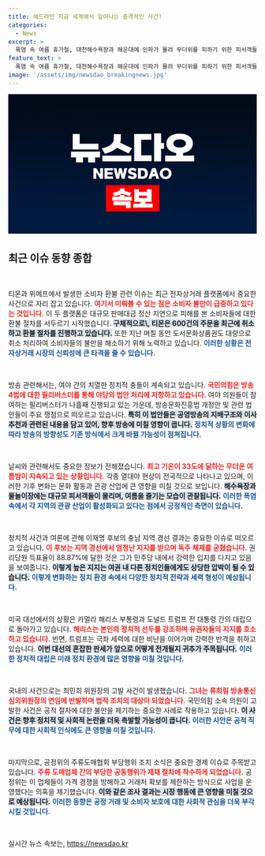 ```yaml
---
title: 헤드라인 지금 세계에서 일어나는 충격적인 사건!
categories:
  - News
excerpt: >
  폭염 속 여름 휴가철, 대천해수욕장과 해운대에 인파가 몰려 무더위를 피하기 위한 피서객들이 북적이고 있습니다. 보령 머드축제가 열리는 대천에서는 10만여명이 파도 속에서 즐거운 시간을 보냈습니다.
feature_text: >
  폭염 속 여름 휴가철, 대천해수욕장과 해운대에 인파가 몰려 무더위를 피하기 위한 피서객들이 북적이고 있습니다. 보령 머드축제가 열리는 대천에서는 10만여명이 파도 속에서 즐거운 시간을 보냈습니다.
image: '/assets/img/newsdao_breakingnews.jpg'
---
```


<p><img src="/assets/img/newsdao_breakingnews.jpg" alt="pcversion 속보" /></p>

<h2 data-ke-size="size26">최근 이슈 동향 종합</h2>

<p data-ke-size="size16">&nbsp;</p>

<p>티몬과 위메프에서 발생한 소비자 환불 관련 이슈는 최근 전자상거래 플랫폼에서 중요한 사건으로 자리 잡고 있습니다. <b><span style="color: #ee2323;">여기서 미뤄볼 수 있는 점은 소비자 불만이 급증하고 있다는 것입니다.</span></b> 이 두 플랫폼은 대규모 판매대금 정산 지연으로 피해를 본 소비자들에 대한 환불 절차를 서두르기 시작했습니다. <b><span style="background-color: #21538527;">구체적으로\, 티몬은 600건의 주문을 최근에 취소하고 환불 절차를 진행하고 있습니다.</span></b> 또한 지난 며칠 동안 도서문화상품권도 대량으로 취소 처리하여 소비자들의 불만을 해소하기 위해 노력하고 있습니다. <b><span style="color: #1a5490;">이러한 상황은 전자상거래 시장의 신뢰성에 큰 타격을 줄 수 있습니다.</span></b></p>

<p data-ke-size="size16">&nbsp;</p>

<p>방송 관련해서는, 여야 간의 치열한 정치적 충돌이 계속되고 있습니다. <b><span style="color: #ee2323;">국민의힘은 방송 4법에 대한 필리버스터를 통해 야당의 법안 처리에 저항하고 있습니다.</span></b> 여야 의원들이 참여하는 필리버스터가 나흘째 진행되고 있는 가운데, 방송문화진흥법 개정안 및 관련 법안들이 주요 쟁점으로 떠오르고 있습니다. <b><span style="background-color: #21538527;">특히 이 법안들은 공영방송의 지배구조와 이사 추천과 관련된 내용을 담고 있어, 향후 방송에 미칠 영향이 큽니다.</span></b> <b><span style="color: #1a5490;">정치적 상황의 변화에 따라 방송의 방향성도 기존 방식에서 크게 바뀔 가능성이 점쳐집니다.</span></b></p>

<p data-ke-size="size16">&nbsp;</p>

<p>날씨와 관련해서도 중요한 정보가 전해졌습니다. <b><span style="color: #ee2323;">최고 기온이 33도에 달하는 무더운 여름밤이 지속되고 있는 상황입니다.</span></b> 각종 열대야 현상이 전국적으로 나타나고 있으며, 이러한 기후 변화는 문화 활동과 관광 산업에 큰 영향을 미칠 것으로 보입니다. <b><span style="background-color: #21538527;">해수욕장과 물놀이장에는 대규모 피서객들이 몰리며, 여름을 즐기는 모습이 관찰됩니다.</span></b> <b><span style="color: #1a5490;">이러한 폭염 속에서 각 지역의 관광 산업이 활성화되고 있다는 점에서 긍정적인 측면이 있습니다.</span></b></p>

<p data-ke-size="size16">&nbsp;</p>

<p>정치적 사건과 여론에 관해 이재명 후보의 충남 지역 경선 결과는 중요한 이슈로 떠오르고 있습니다. <b><span style="color: #ee2323;">이 후보는 지역 경선에서 엄청난 지지를 받으며 독주 체제를 굳혔습니다.</span></b> 권리당원 득표율이 88.87%에 달한 것은 그가 민주당 내에서 강력한 입지를 다지고 있음을 보여줍니다. <b><span style="background-color: #21538527;">이렇게 높은 지지는 여권 내 다른 정치인들에게도 상당한 압박이 될 수 있습니다.</span></b> <b><span style="color: #1a5490;">이렇게 변화하는 정치 환경 속에서 다양한 정치적 전략과 세력 형성이 예상됩니다.</span></b></p>

<p data-ke-size="size16">&nbsp;</p>

<p>미국 대선에서의 상황은 카멀라 해리스 부통령과 도널드 트럼프 전 대통령 간의 대립으로 돌아가고 있습니다. <b><span style="color: #ee2323;">해리스는 본인의 정치적 선두를 강조하며 유권자들의 지지를 호소하고 있습니다.</span></b> 반면, 트럼프는 극좌 세력에 대한 비난을 이어가며 강력한 반격을 취하고 있습니다. <b><span style="background-color: #21538527;">이번 대선의 혼잡한 판세가 앞으로 어떻게 전개될지 귀추가 주목됩니다.</span></b> <b><span style="color: #1a5490;">이러한 정치적 대립은 미래 정치 환경에 많은 영향을 미칠 것입니다.</span></b></p>

<p data-ke-size="size16">&nbsp;</p>

<p>국내의 사건으로는 최민희 위원장의 고발 사건이 발생했습니다. <b><span style="color: #ee2323;">그녀는 류희림 방송통신심의위원장의 연임에 반발하며 법적 조치의 대상이 되었습니다.</span></b> 국민의힘 소속 의원이 고발한 사건은 공적 절차에 대한 불만을 제기하는 중요한 사례로 작용하고 있습니다. <b><span style="background-color: #21538527;">이 사건은 향후 정치적 및 사회적 논란을 더욱 촉발할 가능성이 큽니다.</span></b> <b><span style="color: #1a5490;">이러한 사안은 공적 직무에 대한 사회적 인식에도 큰 영향을 미칠 것입니다.</span></b></p>

<p data-ke-size="size16">&nbsp;</p>

<p>마지막으로, 공정위의 주류도매협회 부당행위 조치 소식은 중요한 경제 이슈로 주목받고 있습니다. <b><span style="color: #ee2323;">주류 도매업체 간의 부당한 공동행위가 제재 절차에 착수하게 되었습니다.</span></b> 공정위는 이 업체들이 가격 경쟁을 방해하고 거래처 확보를 제한하는 방식으로 사업을 운영했다는 의혹을 제기했습니다. <b><span style="background-color: #21538527;">이와 같은 조사 결과는 시장 행동에 큰 영향을 미칠 것으로 예상됩니다.</span></b> <b><span style="color: #1a5490;">이러한 동향은 공정 거래 및 소비자 보호에 대한 사회적 관심을 더욱 부각시킬 것입니다.</span></b></p>

<p data-ke-size="size16">&nbsp;</p>
실시간 뉴스 속보는, <a href="https://newsdao.kr" rel="dofollow">https://newsdao.kr</a>


